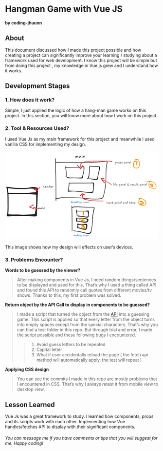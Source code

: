 # Hangman Game with Vue JS

#### by coding-jhuunn

## About

This document discussed how I made this project possible and how creating a project can significantly improve your learning / studying about a framework used for web development. I know this project will be simple but from doing this project , my knowledge in Vue js grew and I understand how it works.

## Development Stages

### 1. **How does it work?**

Simple, I just applied the logic of how a hang-man game works on this project. In this section, you will know more about how I work on this project.

### 2. **Tool & Resources Used?**

I used Vue Js as my main framework for this project and meanwhile I used vanilla CSS for implementing my design.

![Design View](/test/DesignViewofTheProj.PNG)

This image shows how my design will effects on user’s devices.

### 3. **Problems Encounter?**

**Words to be guessed by the viewer?**

> After making components in Vue Js, I need random things/sentences to be displayed and used for this. That’s why I used a thing called API and found this API to randomly call quotes from different movies/tv shows. Thanks to this, my first problem was solved.

**Return object by the API Call to display in components to be guessed?**

> I made a script that turned the object from the [API](https://github.com/well300/quotes-api) into a guessing game. This script is applied so that every letter from the object turns into empty spaces except from the special characters. That’s why you can find a test folder in this repo. But through trial and error, I made the script possible and these following bugs I encountered.
>
> > 1. Avoid guess letters to be repeated
> > 2. Capital letter
> > 3. What if user accidentally reload the page ( the fetch api method will automatically apply, the test will repeat )

**Applying CSS design**

> You can see the commits I made in this repo are mostly problems that I encountered in CSS. That’s why I always retest it from mobile view to desktop view.

## Lesson Learned

Vue Js was a great framework to study. I learned how components, props and its scripts work with each other. Implementing how Vue handles/fetches API to display with their significant components.

###### _You can message me if you have comments or tips that you will suggest for me. Happy coding!_
